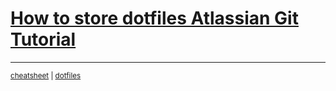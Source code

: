 # [How to store dotfiles Atlassian Git Tutorial](<How to store dotfiles Atlassian Git Tutorial.md>)

---
<sup>[cheatsheet](https://github.com/Lockyc/cheatsheet) | [dotfiles](https://github.com/Lockyc/dotfiles)<sup>
